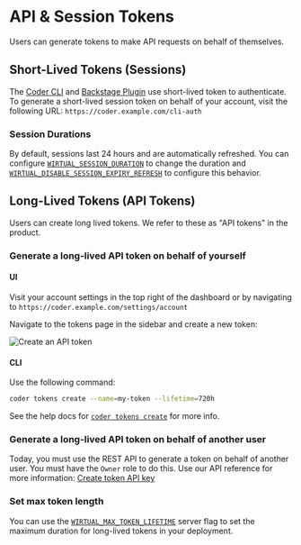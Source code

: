 # API & Session Tokens

Users can generate tokens to make API requests on behalf of themselves.

## Short-Lived Tokens (Sessions)

The [Coder CLI](../../install/cli.md) and
[Backstage Plugin](https://github.com/coder/backstage-plugins) use short-lived
token to authenticate. To generate a short-lived session token on behalf of your
account, visit the following URL: `https://coder.example.com/cli-auth`

### Session Durations

By default, sessions last 24 hours and are automatically refreshed. You can
configure
[`WIRTUAL_SESSION_DURATION`](../../reference/cli/server.md#--session-duration) to
change the duration and
[`WIRTUAL_DISABLE_SESSION_EXPIRY_REFRESH`](../../reference/cli/server.md#--disable-session-expiry-refresh)
to configure this behavior.

## Long-Lived Tokens (API Tokens)

Users can create long lived tokens. We refer to these as "API tokens" in the
product.

### Generate a long-lived API token on behalf of yourself

<div class="tabs">

#### UI

Visit your account settings in the top right of the dashboard or by navigating
to `https://coder.example.com/settings/account`

Navigate to the tokens page in the sidebar and create a new token:

![Create an API token](../../images/admin/users/create-token.png)

#### CLI

Use the following command:

```sh
coder tokens create --name=my-token --lifetime=720h
```

See the help docs for
[`coder tokens create`](../../reference/cli/tokens_create.md) for more info.

</div>

### Generate a long-lived API token on behalf of another user

Today, you must use the REST API to generate a token on behalf of another user.
You must have the `Owner` role to do this. Use our API reference for more
information:
[Create token API key](https://coder.com/docs/reference/api/users#create-token-api-key)

### Set max token length

You can use the
[`WIRTUAL_MAX_TOKEN_LIFETIME`](https://coder.com/docs/reference/cli/server#--max-token-lifetime)
server flag to set the maximum duration for long-lived tokens in your
deployment.
